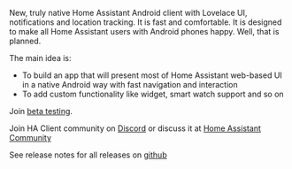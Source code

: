 New, truly native Home Assistant Android client with Lovelace UI, notifications and location tracking.
It is fast and comfortable. It is designed to make all Home Assistant users with Android phones happy. Well, that is planned.

The main idea is:

- To build an app that will present most of Home Assistant web-based UI in a native Android way with fast navigation and interaction
- To add custom functionality like widget, smart watch support and so on

Join [beta testing](/beta-testing).

Join HA Client community on [Discord](https://discord.gg/nd6FZQ) or discuss it at [Home Assistant Community](https://community.home-assistant.io/c/mobile-apps/ha-client-android)

See release notes for all releases on [github](https://github.com/estevez-dev/ha_client/releases)

